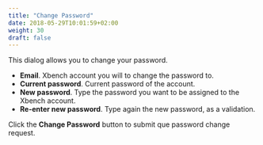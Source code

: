 ```yaml
---
title: "Change Password"
date: 2018-05-29T10:01:59+02:00
weight: 30
draft: false
---
```


This dialog allows you to change your password.

* **Email**. Xbench account you will to change the password to.
* **Current password**. Current password of the account.
* **New password**. Type the password you want to be assigned to the Xbench account.
* **Re-enter new password**. Type again the new password, as a validation.

Click the **Change Password** button to submit que password change request.
